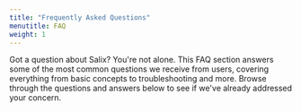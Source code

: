 ```yaml
---
title: "Frequently Asked Questions"
menutitle: FAQ
weight: 1
---
```


Got a question about Salix? You're not alone. This FAQ section answers some of
the most common questions we receive from users, covering everything from basic
concepts to troubleshooting and more. Browse through the questions and answers
below to see if we've already addressed your concern.

